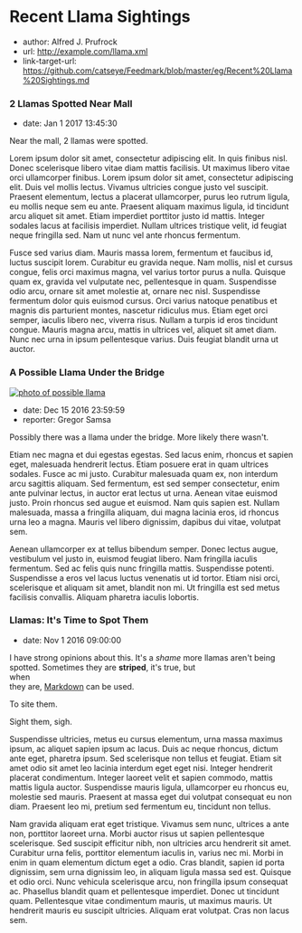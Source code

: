 # Recent Llama Sightings

*   author: Alfred J. Prufrock
*   url: http://example.com/llama.xml
*   link-target-url: https://github.com/catseye/Feedmark/blob/master/eg/Recent%20Llama%20Sightings.md

### 2 Llamas Spotted Near Mall

*   date: Jan 1 2017 13:45:30

Near the mall, 2 llamas were spotted.

Lorem ipsum dolor sit amet, consectetur adipiscing elit. In quis finibus nisl. Donec scelerisque libero vitae diam mattis facilisis. Ut maximus libero vitae orci ullamcorper finibus. Lorem ipsum dolor sit amet, consectetur adipiscing elit. Duis vel mollis lectus. Vivamus ultricies congue justo vel suscipit. Praesent elementum, lectus a placerat ullamcorper, purus leo rutrum ligula, eu mollis neque sem eu ante. Praesent aliquam maximus ligula, id tincidunt arcu aliquet sit amet. Etiam imperdiet porttitor justo id mattis. Integer sodales lacus at facilisis imperdiet. Nullam ultrices tristique velit, id feugiat neque fringilla sed. Nam ut nunc vel ante rhoncus fermentum.

Fusce sed varius diam. Mauris massa lorem, fermentum et faucibus id, luctus suscipit lorem. Curabitur eu gravida neque. Nam mollis, nisl et cursus congue, felis orci maximus magna, vel varius tortor purus a nulla. Quisque quam ex, gravida vel vulputate nec, pellentesque in quam. Suspendisse odio arcu, ornare sit amet molestie at, ornare nec nisl. Suspendisse fermentum dolor quis euismod cursus. Orci varius natoque penatibus et magnis dis parturient montes, nascetur ridiculus mus. Etiam eget orci semper, iaculis libero nec, viverra risus. Nullam a turpis id eros tincidunt congue. Mauris magna arcu, mattis in ultrices vel, aliquet sit amet diam. Nunc nec urna in ipsum pellentesque varius. Duis feugiat blandit urna ut auctor.

### A Possible Llama Under the Bridge

[![photo of possible llama](https://static.catseye.tc/images/screenshots/Heronsis_hermnonicii.jpg)](https://catseye.tc/article/Gewgaws.md)

*   date: Dec 15 2016 23:59:59
*   reporter: Gregor Samsa

Possibly there was a llama under the bridge.  More likely there wasn't.

Etiam nec magna et dui egestas egestas. Sed lacus enim, rhoncus et sapien eget, malesuada hendrerit lectus. Etiam posuere erat in quam ultrices sodales. Fusce ac mi justo. Curabitur malesuada quam ex, non interdum arcu sagittis aliquam. Sed fermentum, est sed semper consectetur, enim ante pulvinar lectus, in auctor erat lectus ut urna. Aenean vitae euismod justo. Proin rhoncus sed augue et euismod. Nam quis sapien est. Nullam malesuada, massa a fringilla aliquam, dui magna lacinia eros, id rhoncus urna leo a magna. Mauris vel libero dignissim, dapibus dui vitae, volutpat sem.

Aenean ullamcorper ex at tellus bibendum semper. Donec lectus augue, vestibulum vel justo in, euismod feugiat libero. Nam fringilla iaculis fermentum. Sed ac felis quis nunc fringilla mattis. Suspendisse potenti. Suspendisse a eros vel lacus luctus venenatis ut id tortor. Etiam nisi orci, scelerisque et aliquam sit amet, blandit non mi. Ut fringilla est sed metus facilisis convallis. Aliquam pharetra iaculis lobortis.

### Llamas: It's Time to Spot Them ###

*   date: Nov 1 2016 09:00:00

I have strong opinions about this.  It's a _shame_ more llamas aren't
being spotted.  Sometimes they are **striped**, it's true, but  
when  
they are, [Markdown](https://daringfireball.net/projects/markdown/)
can be used.

To site them.

Sight them, sigh.

Suspendisse ultricies, metus eu cursus elementum, urna massa maximus ipsum, ac aliquet sapien ipsum ac lacus. Duis ac neque rhoncus, dictum ante eget, pharetra ipsum. Sed scelerisque non tellus et feugiat. Etiam sit amet odio sit amet leo lacinia interdum eget eget nisi. Integer hendrerit placerat condimentum. Integer laoreet velit et sapien commodo, mattis mattis ligula auctor. Suspendisse mauris ligula, ullamcorper eu rhoncus eu, molestie sed mauris. Praesent at massa eget dui volutpat consequat eu non diam. Praesent leo mi, pretium sed fermentum eu, tincidunt non tellus.

Nam gravida aliquam erat eget tristique. Vivamus sem nunc, ultrices a ante non, porttitor laoreet urna. Morbi auctor risus ut sapien pellentesque scelerisque. Sed suscipit efficitur nibh, non ultricies arcu hendrerit sit amet. Curabitur urna felis, porttitor elementum iaculis in, varius nec mi. Morbi in enim in quam elementum dictum eget a odio. Cras blandit, sapien id porta dignissim, sem urna dignissim leo, in aliquam ligula massa sed est. Quisque et odio orci. Nunc vehicula scelerisque arcu, non fringilla ipsum consequat ac. Phasellus blandit quam et pellentesque imperdiet. Donec ut tincidunt quam. Pellentesque vitae condimentum mauris, ut maximus mauris. Ut hendrerit mauris eu suscipit ultricies. Aliquam erat volutpat. Cras non lacus sem.
